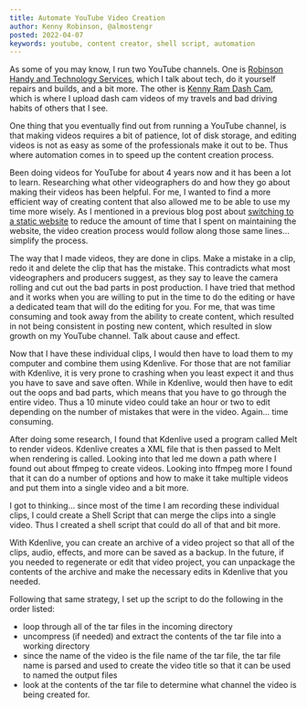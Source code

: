 ```yaml
---
title: Automate YouTube Video Creation
author: Kenny Robinson, @almostengr
posted: 2022-04-07
keywords: youtube, content creator, shell script, automation
---
```


As some of you may know, I run two YouTube channels. One is 
<a href="" target="_blank">Robinson Handy and Technology Services</a>, which I talk about tech, 
do it yourself repairs and builds, and a bit more. 
The other is 
<a href="" target="_blank">Kenny Ram Dash Cam</a>, which is where I upload dash cam videos of my 
travels and bad driving habits of others that I see. 

One thing that you eventually find out from running a YouTube channel, is that making videos 
requires a bit of patience, lot of disk storage, and editing videos is not as easy as some 
of the professionals make it out to be. Thus where automation comes in to speed up the content 
creation process. 

Been doing videos for YouTube for about 4 years now and it has been a lot to learn. Researching 
what other videographers do and how they go about making their videos has been helpful. For me, 
I wanted to find a more efficient way of creating content that also allowed me to be able to 
use my time more wisely. As I mentioned in a previous blog post about 
[switching to a static website](#) to reduce the amount of time that I spent on maintaining 
the website, the video creation process would follow along those same lines... 
simplify the process. 

The way that I made videos, they are done in clips. Make a mistake in a clip, redo it and 
delete the clip that has the mistake. This contradicts what most videographers and producers suggest, 
as they say to leave the camera rolling and cut out the bad parts in post production. I have 
tried that method and it works when you are willing to put in the time to do the editing or 
have a dedicated team that will do the editing for you. For me, that was time consuming and 
took away from the ability to create content, which resulted in not being consistent in posting 
new content, which resulted in slow growth on my YouTube channel. Talk about cause and effect. 

Now that I have these individual clips, I would then have to load them to my computer and 
combine them using Kdenlive. For those that are not familiar with Kdenlive, it is very prone to 
crashing when you least expect it and thus you have to save and save often. While in Kdenlive, 
would then have to edit out the oops and bad parts, which means that you have to go through the
entire video. Thus a 10 minute video could take an hour or two to edit depending on the number of 
mistakes that were in the video. Again... time consuming. 

After doing some research, I found that Kdenlive used a program called Melt to render videos. Kdenlive
creates a XML file that is then passed to Melt when rendering is called. Looking 
into that led me down a path where I found out about ffmpeg to create videos. Looking into ffmpeg 
more I found that it can do a number of options and how to make it take multiple videos and 
put them into a single video and a bit more. 

I got to thinking... since most of the time I am recording these individual clips, I could create 
a Shell Script that can merge the clips into a single video. Thus I created 
a shell script that could do all of that and bit more. 

With Kdenlive, you can create an archive of a video project so that all of the clips, audio, effects, 
and more can be saved as a backup. In the future, if you needed to regenerate or edit that video 
project, you can unpackage the contents of the archive and make the necessary edits in Kdenlive 
that you needed. 

Following that same strategy, I set up the script to do the following in the order listed: 

* loop through all of the tar files in the incoming directory
* uncompress (if needed) and extract the contents of the tar file into a working directory
* since the name of the video is the file name of the tar file, the tar file name is parsed and 
used to create the video title so that it can be used to named the output files 
* look at the contents of the tar file to determine what channel the video is being created for. 
